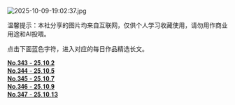 
![2025-10-09-19:02:37.jpg](https://testingcf.jsdelivr.net/gh/ASHUHUDA/ImagesHost@main/2025/2025-10-09-19:02:37.jpg)

温馨提示：本社分享的图片均来自互联网，仅供个人学习收藏使用，请勿用作商业用途和AI投喂。 
 
点击下面蓝色字符，进入对应的每日作品精选长文。

[𝐍𝐨.𝟑𝟒𝟑 - 𝟐𝟓.𝟏𝟎.𝟐](https://pd.qq.com/s/afsa8zpww)  
[𝐍𝐨.𝟑𝟒𝟒 - 𝟐𝟓.𝟏𝟎.𝟓](https://pd.qq.com/s/got798u74)  
[𝐍𝐨.𝟑𝟒𝟓 - 𝟐𝟓.𝟏𝟎.𝟕](https://pd.qq.com/s/8b5ozrlpy)  
[𝐍𝐨.𝟑𝟒𝟔 - 𝟐𝟓.𝟏𝟎.𝟗](https://pd.qq.com/s/7rf8fzskh)  
[𝐍𝐨.𝟑𝟒𝟕 - 𝟐𝟓.𝟏𝟎.𝟏𝟑](https://pd.qq.com/s/9tj0i9b9)
